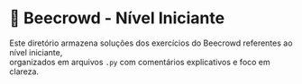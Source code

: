 # 🧪 Beecrowd - Nível Iniciante

Este diretório armazena soluções dos exercícios do Beecrowd referentes ao nível iniciante,  
organizados em arquivos `.py` com comentários explicativos e foco em clareza.